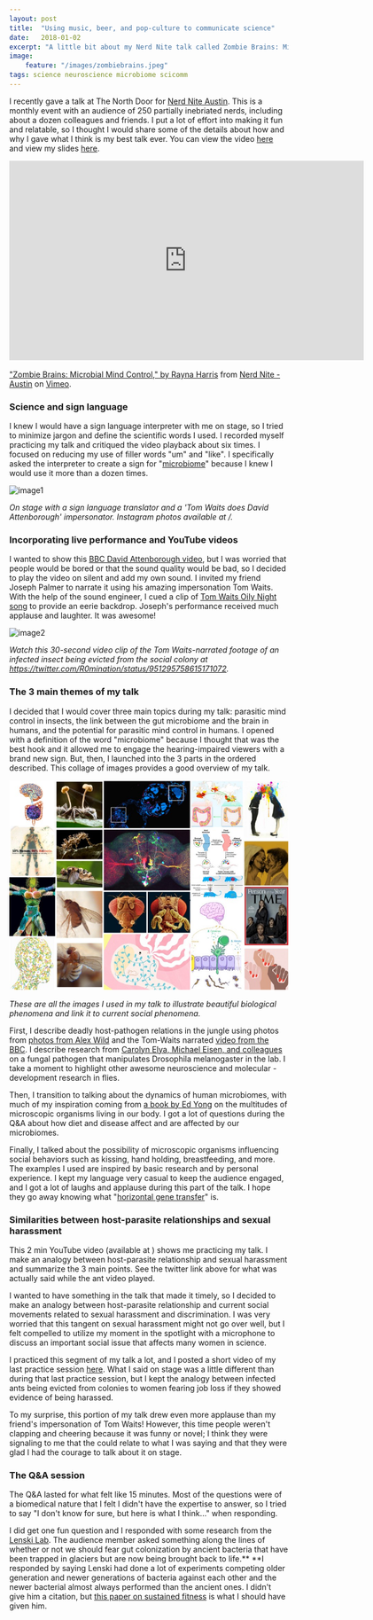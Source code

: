 ```yaml
---
layout: post
title:  "Using music, beer, and pop-culture to communicate science"
date:   2018-01-02
excerpt: "A little bit about my Nerd Nite talk called Zombie Brains: Microbial Mind Control"
image: 
	feature: "/images/zombiebrains.jpeg"
tags: science neuroscience microbiome scicomm
---
```



I recently gave a talk at The North Door for [Nerd Nite Austin][1]. This is a monthly event with an audience of 250 partially inebriated nerds, including about a dozen colleagues and friends. I put a lot of effort into making it fun and relatable, so I thought I would share some of the details about how and why I gave what I think is my best talk ever. You can view the video [here][6] and view my slides [here][2].
 
<script async class="speakerdeck-embed" data-id="162320df6cf14f0e8e84345ae98d2edb" data-ratio="1.33333333333333" src="//speakerdeck.com/assets/embed.js"></script>

<iframe src="https://player.vimeo.com/video/260702233" width="640" height="360" frameborder="0" webkitallowfullscreen mozallowfullscreen allowfullscreen></iframe>
<p><a href="https://vimeo.com/260702233">&quot;Zombie Brains: Microbial Mind Control,&quot; by Rayna Harris</a> from <a href="https://vimeo.com/nerdniteaustin">Nerd Nite - Austin</a> on <a href="https://vimeo.com">Vimeo</a>.</p>

### Science and sign language

I knew I would have a sign language interpreter with me on stage, so I tried to minimize jargon and define the scientific words I used. I recorded myself practicing my talk and critiqued the video playback about six times. I focused on reducing my use of filler words "um" and "like". I specifically asked the interpreter to create a sign for "[microbiome][3]" because I knew I would use it more than a dozen times.


![image1](/images/zombieinsta.jpg)

_On stage with a sign language translator and a 'Tom Waits does David Attenborough' impersonator. Instagram photos available at /._

### Incorporating live performance and YouTube videos

I wanted to show this [BBC David Attenborough video][4], but I was worried that people would be bored or that the sound quality would be bad, so I decided to play the video on silent and add my own sound. I invited my friend Joseph Palmer to narrate it using his amazing impersonation Tom Waits. With the help of the sound engineer, I cued a clip of [Tom Waits Oily Night song][5] to provide an eerie backdrop. Joseph's performance received much applause and laughter. It was awesome!

![image2](/images/zombietwitter.jpg)

_Watch this 30-second video clip of the Tom Waits-narrated footage of an infected insect being evicted from the social colony at https://twitter.com/R0mination/status/951295758615171072._

### The 3 main themes of my talk

I decided that I would cover three main topics during my talk: parasitic mind control in insects, the link between the gut microbiome and the brain in humans, and the potential for parasitic mind control in humans. I opened with a definition of the word "microbiome" because I thought that was the best hook and it allowed me to engage the hearing-impaired viewers with a brand new sign. But, then, I launched into the 3 parts in the ordered described. This collage of images provides a good overview of my talk.

![image3](/images/zombiebrains.jpeg)

_These are all the images I used in my talk to illustrate beautiful biological phenomena and link it to current social phenomena._

First, I describe deadly host-pathogen relations in the jungle using photos from [photos from Alex Wild][7] and the Tom-Waits narrated [video from the BBC][4]. I describe research from [Carolyn Elya, Michael Eisen, and colleagues][8] on a fungal pathogen that manipulates Drosophila melanogaster in the lab. I take a moment to highlight other awesome neuroscience and molecular -development research in flies.

Then, I transition to talking about the dynamics of human microbiomes, with much of my inspiration coming from [a book by Ed Yong][9] on the multitudes of microscopic organisms living in our body. I got a lot of questions during the Q&A about how diet and disease affect and are affected by our microbiomes.

Finally, I talked about the possibility of microscopic organisms influencing social behaviors such as kissing, hand holding, breastfeeding, and more. The examples I used are inspired by basic research and by personal experience. I kept my language very casual to keep the audience engaged, and I got a lot of laughs and applause during this part of the talk. I hope they go away knowing what "[horizontal gene transfer][10]" is.

### Similarities between host-parasite relationships and sexual harassment

This 2 min YouTube video (available at ) shows me practicing my talk. I make an analogy between host-parasite relationship and sexual harassment and summarize the 3 main points. See the twitter link above for what was actually said while the ant video played.

I wanted to have something in the talk that made it timely, so I decided to make an analogy between host-parasite relationship and current social movements related to sexual harassment and discrimination. I was very worried that this tangent on sexual harassment might not go over well, but I felt compelled to utilize my moment in the spotlight with a microphone to discuss an important social issue that affects many women in science.

I practiced this segment of my talk a lot, and I posted a short video of my last practice session [here][11]. What I said on stage was a little different than during that last practice session, but I kept the analogy between infected ants being evicted from colonies to women fearing job loss if they showed evidence of being harassed.

To my surprise, this portion of my talk drew even more applause than my friend's impersonation of Tom Waits! However, this time people weren't clapping and cheering because it was funny or novel; I think they were signaling to me that the could relate to what I was saying and that they were glad I had the courage to talk about it on stage.

### The Q&A session

The Q&A lasted for what felt like 15 minutes. Most of the questions were of a biomedical nature that I felt I didn't have the expertise to answer, so I tried to say "I don't know for sure, but here is what I think…" when responding.

I did get one fun question and I responded with some research from the [Lenski Lab][12]. The audience member asked something along the lines of whether or not we should fear gut colonization by ancient bacteria that have been trapped in glaciers but are now being brought back to life.** **I responded by saying Lenski had done a lot of experiments competing older generation and newer generations of bacteria against each other and the newer bacterial almost always performed than the ancient ones. I didn't give him a citation, but [this paper on sustained fitness][13] is what I should have given him.


[1]: https://austin.nerdnite.com/
[2]: https://speakerdeck.com/raynamharris/zombie-brains-microbial-mind-control.
[3]: http://learn.genetics.utah.edu/content/microbiome/
[4]: https://www.youtube.com/watch?v=XuKjBIBBAL8
[5]: https://soundcloud.com/tomwaits/oily-night
[6]: https://vimeo.com/260702233
[7]: http://www.alexanderwild.com
[8]: https://www.biorxiv.org/content/early/2017/12/10/232140
[9]: https://www.amazon.com/Contain-Multitudes-Microbes-Within-Grander/dp/0062368591
[10]: https://en.wikipedia.org/wiki/Horizontal_gene_transfer
[11]: https://youtu.be/A8jjRpE0oLQ
[12]: https://en.wikipedia.org/wiki/Richard_Lenski
[13]: https://medium.com/Sustained%20fitness%20gains%20and%20variability%20in%20fitness%20trajectories%20in%20the%20long-term%20evolution%20experiment%20with%20Escherichia%20coli
